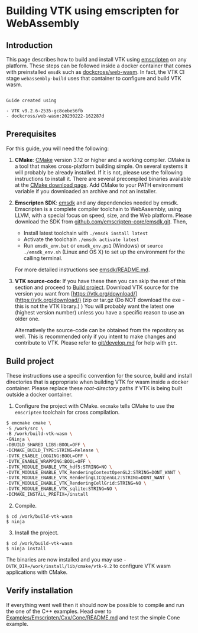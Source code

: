 # Building VTK using emscripten for WebAssembly

## Introduction

This page describes how to build and install VTK using [emscripten](https://emscripten.org) on any platform.
These steps can be followed inside a docker container that comes with preinstalled `emsdk` such as
[dockcross/web-wasm](https://hub.docker.com/r/dockcross/web-wasm). In fact, the VTK CI stage `webassembly-build`
uses that container to configure and build VTK wasm.

```{note}

Guide created using

- VTK v9.2.6-2535-gc8cebe56fb
- dockcross/web-wasm:20230222-162287d
```

## Prerequisites

For this guide, you will need the following:

1. **CMake**: [CMake](http://www.cmake.org/) version 3.12 or higher and a
  working compiler. CMake is a tool that makes cross-platform building simple.
  On several systems it will probably be already installed. If it is not,
  please use the following instructions to install it.  There are several
  precompiled binaries available at the [CMake download page](https://cmake.org/download/).
  Add CMake to your PATH environment variable if you downloaded an archive and not an installer.

2. **Emscripten SDK**: [emsdk](https://github.com/emscripten-core/emsdk) and
   any dependencies needed by emsdk.  Emscripten is a complete compiler toolchain
   to WebAssembly, using LLVM, with a special focus on speed, size, and the Web
   platform.  Please download the SDK from
   [github.com/emscripten-core/emsdk.git](https://github.com/emscripten-core/emsdk). Then,

   - Install latest toolchain with `./emsdk install latest`
   - Activate the toolchain `./emsdk activate latest`
   - Run `emsdk_env.bat` or `emsdk_env.ps1` (Windows) or `source ./emsdk_env.sh` (Linux and OS X) to set up the environment for the calling terminal.

   For more detailed instructions see  [emsdk/README.md](https://github.com/emscripten-core/emsdk#readme).


3. **VTK source-code**: If you have these then you can skip the rest of this section and proceed to [Build project](#build-project).
   Download VTK source for the version you want from
   [https://vtk.org/download/](https://vtk.org/download/)  (zip or tar.gz (Do
   NOT download the exe - this is not the VTK library.) ) You will probably
   want the latest one (highest version number) unless you have a specific
   reason to use an older one.

   Alternatively the source-code can be obtained from the repository as well.
   This is recommended only if you intent to make changes and contribute to
   VTK. Please refer to [git/develop.md](git/develop.md) for help with `git`.


## Build project

These instructions use a specific convention for the source, build and install directories that is appropriate when building VTK for wasm inside
a docker container. Please replace these _root-directory_ paths if VTK is being built outside a docker container.

1. Configure the project with CMake. `emcmake` tells CMake to use the `emscripten` toolchain for cross compilation.

```bash
$ emcmake cmake \
-S /work/src \
-B /work/build-vtk-wasm \
-GNinja \
-DBUILD_SHARED_LIBS:BOOL=OFF \
-DCMAKE_BUILD_TYPE:STRING=Release \
-DVTK_ENABLE_LOGGING:BOOL=OFF \
-DVTK_ENABLE_WRAPPING:BOOL=OFF \
-DVTK_MODULE_ENABLE_VTK_hdf5:STRING=NO \
-DVTK_MODULE_ENABLE_VTK_RenderingContextOpenGL2:STRING=DONT_WANT \
-DVTK_MODULE_ENABLE_VTK_RenderingLICOpenGL2:STRING=DONT_WANT \
-DVTK_MODULE_ENABLE_VTK_RenderingCellGrid:STRING=NO \
-DVTK_MODULE_ENABLE_VTK_sqlite:STRING=NO \
-DCMAKE_INSTALL_PREFIX=/install
```

2. Compile.
```
$ cd /work/build-vtk-wasm
$ ninja
```

3. Install the project.

```
$ cd /work/build-vtk-wasm
$ ninja install
```

The binaries are now installed and you may use `-DVTK_DIR=/work/install/lib/cmake/vtk-9.2` to configure VTK wasm applications with CMake.

## Verify installation

If everything went well then it should now be possible to compile and run the one of the C++ examples.
Head over to [Examples/Emscripten/Cxx/Cone/README.md](https://gitlab.kitware.com/vtk/vtk/-/blob/master/Examples/Emscripten/Cxx/Cone/README.md)
and test the simple Cone example.
